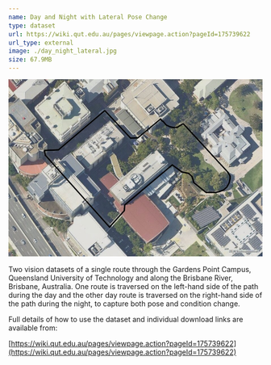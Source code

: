 ```yaml
---
name: Day and Night with Lateral Pose Change
type: dataset
url: https://wiki.qut.edu.au/pages/viewpage.action?pageId=175739622
url_type: external
image: ./day_night_lateral.jpg
size: 67.9MB
---
```


<p align="center"><img src="./day_night_lateral.jpg" alt="Overview of traversed path in day night with lateral pose change dataset"/></p>

Two vision datasets of a single route through the Gardens Point Campus, Queensland University of Technology and along the Brisbane River, Brisbane, Australia. One route is traversed on the left-hand side of the path during the day and the other day route is traversed on the right-hand side of the path during the night, to capture both pose and condition change.

Full details of how to use the dataset and individual download links are available from:

[https://wiki.qut.edu.au/pages/viewpage.action?pageId=175739622](https://wiki.qut.edu.au/pages/viewpage.action?pageId=175739622)

